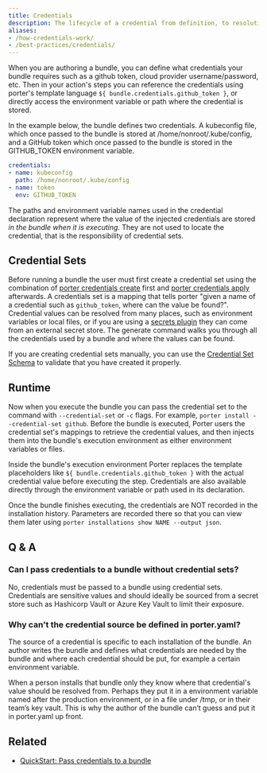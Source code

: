 ```yaml
---
title: Credentials
description: The lifecycle of a credential from definition, to resolution, and finally injection at runtime
aliases:
- /how-credentials-work/
- /best-practices/credentials/
---
```


When you are authoring a bundle, you can define what credentials your bundle
requires such as a github token, cloud provider username/password, etc. Then in
your action's steps you can reference the credentials using porter's template
language `${ bundle.credentials.github_token }`, or directly access the 
environment variable or path where the credential is stored.

In the example below, the bundle defines two credentials. A kubeconfig file,
which once passed to the bundle is stored at /home/nonroot/.kube/config, and a GitHub
token which once passed to the bundle is stored in the GITHUB_TOKEN environment
variable.

```yaml
credentials:
- name: kubeconfig
  path: /home/nonroot/.kube/config
- name: token
  env: GITHUB_TOKEN
```

The paths and environment variable names used in the credential
declaration represent where the value of the injected credentials are stored
_in the bundle when it is executing_. They are not used to locate the credential,
that is the responsibility of credential sets.

## Credential Sets

Before running a bundle the user must first create a credential set using the combination of 
[porter credentials create][create] first and [porter credentials apply][apply] afterwards. A credentials set is a mapping that tells porter
"given a name of a credential such as `github_token`, where can the value be
found?". Credential values can be resolved from many places, such as environment
variables or local files, or if you are using a [secrets
plugin](/plugins/types/#secrets) they can come from an external secret store.
The generate command walks you through all the credentials used by a bundle and
where the values can be found.

If you are creating credential sets manually, you can use the [Credential Set Schema]
to validate that you have created it properly.

[Credential Set Schema]: /src/pkg/schema/credential-set.schema.json

## Runtime

Now when you execute the bundle you can pass the credential set to the command
with `--credential-set` or `-c` flags. For example, `porter install --credential-set github`. Before the
bundle is executed, Porter users the credential set's mappings to retrieve the
credential values, and then injects them into the bundle's execution environment 
as either environment variables or files.

Inside the bundle's execution environment Porter replaces the template placeholders
like `${ bundle.credentials.github_token }` with the actual credential value
before executing the step. Credentials are also available directly through the
environment variable or path used in its declaration.

Once the bundle finishes executing, the credentials are NOT recorded in the
installation history. Parameters are recorded there so that you can view them
later using `porter installations show NAME --output json`.

## Q & A

### Can I pass credentials to a bundle without credential sets?

No, credentials must be passed to a bundle using credential sets.
Credentials are sensitive values and should ideally be sourced from a secret store such as Hashicorp Vault or Azure Key Vault to limit their exposure.

### Why can't the credential source be defined in porter.yaml?

The source of a credential is specific to each installation of the bundle. An
author writes the bundle and defines what credentials are needed by the bundle
and where each credential should be put, for example a certain environment
variable.

When a person installs that bundle only they know where that credential's value
should be resolved from. Perhaps they put it in a environment variable named
after the production environment, or in a file under /tmp, or in their team’s
key vault. This is why the author of the bundle can’t guess and put it in
porter.yaml up front.

[create]: /cli/porter_credentials_create/
[apply]: /cli/porter_credentials_apply/

## Related

* [QuickStart: Pass credentials to a bundle](/quickstart/credentials/)
